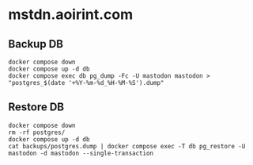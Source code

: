 # mstdn.aoirint.com

## Backup DB

```shell
docker compose down
docker compose up -d db
docker compose exec db pg_dump -Fc -U mastodon mastodon > "postgres_$(date '+%Y-%m-%d_%H-%M-%S').dump"
```

## Restore DB

```shell
docker compose down
rm -rf postgres/
docker compose up -d db
cat backups/postgres.dump | docker compose exec -T db pg_restore -U mastodon -d mastodon --single-transaction
```

